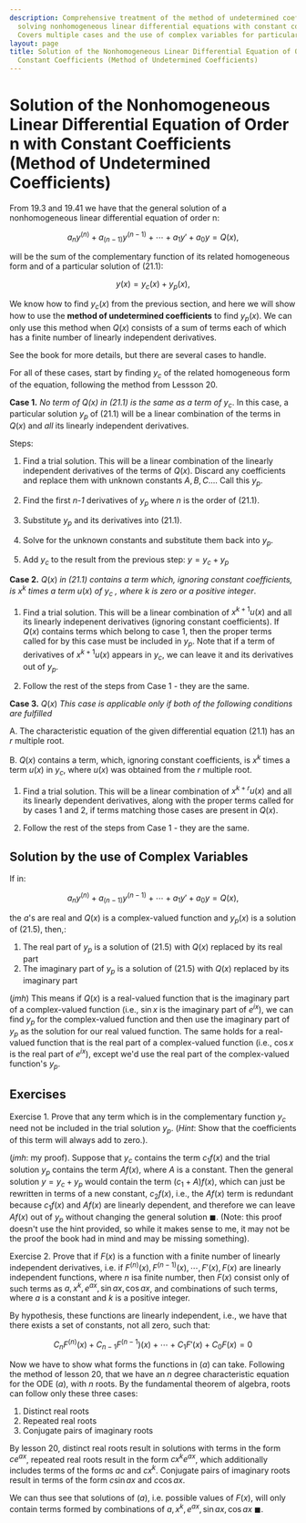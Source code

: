 ```yaml
---
description: Comprehensive treatment of the method of undetermined coefficients for
  solving nonhomogeneous linear differential equations with constant coefficients.
  Covers multiple cases and the use of complex variables for particular solutions.
layout: page
title: Solution of the Nonhomogeneous Linear Differential Equation of Order n with
  Constant Coefficients (Method of Undetermined Coefficients)
---
```


# Solution of the Nonhomogeneous Linear Differential Equation of Order n with Constant Coefficients (Method of Undetermined Coefficients)


From 19.3 and 19.41 we have that the general solution of a nonhomogeneous linear differential equation of order n:

$$ \tag{21.1} a_ny^{(n)} + a_{(n-1)}y^{(n-1)} + \cdots + a_1y' + a_0y = Q(x), $$

will be the sum of the complementary function of its related homogeneous form and of a particular solution of $(21.1)$:

$$ \tag{21.11} y(x) = y_c(x) + y_p(x), $$

We know how to find $y_c(x)$ from the previous section, and here we will show how to use the **method of undetermined coefficients** to find $y_p(x)$. We can only use this method when $Q(x)$ consists of a sum of terms each of which has a finite number of linearly independent derivatives.

See the book for more details, but there are several cases to handle.


For all of these cases, start by finding $y_c$ of the related homogeneous form of the equation, following the method from Lessson 20.

**Case 1.**  *No term of Q(x) in (21.1) is the same as a term of* $y_c$. In this case, a particular solution $y_p$ of (21.1) will be a linear combination of the terms in $Q(x)$ and *all* its linearly independent derivatives.

Steps:

1. Find a trial solution. This will be a linear combination of the linearly independent derivatives of the terms of $Q(x)$. Discard any coefficients and replace them with unknown constants $A, B, C...$. Call this $y_p$.

2. Find the first *n-1* derivatives of $y_p$ where $n$ is the order of $(21.1)$.

3. Substitute $y_p$ and its derivatives into $(21.1)$.

4. Solve for the unknown constants and substitute them back into $y_p$.

5. Add $y_c$ to the result from the previous step: $y = y_c + y_p$

**Case 2.** $Q(x)$ *in (21.1) contains a term which, ignoring constant coefficients, is* $x^k$ *times a term* $u(x)$ *of* $y_c$ *, where* $k$ *is zero or a positive integer*.

1. Find a trial solution. This will be a linear combination of $x^{k+1}u(x)$ and all its linearly indepenent derivatives (ignoring constant coefficients). If $Q(x)$ contains terms which belong to case 1, then the proper terms called for by this case must be included in $y_p$. Note that if a term of derivatives of $x^{k+1}u(x)$ appears in $y_c$, we can leave it and its derivatives out of $y_p$.

2. Follow the rest of the steps from Case 1 - they are the same.

**Case 3.** $Q(x)$ *This case is applicable only if both of the following conditions are fulfilled*

A. The characteristic equation of the given differential equation $(21.1)$ has an $r$ multiple root.

B. $Q(x)$ contains a term, which, ignoring constant coefficients, is $x^k$ times a term $u(x)$ in $y_c$, where $u(x)$ was obtained from the $r$ multiple root.

1. Find a trial solution. This will be a linear combination of $x^{k+r}u(x)$ and all its linearly dependent derivatives, along with the proper terms called for by cases 1 and 2, if terms matching those cases are present in $Q(x)$.

2. Follow the rest of the steps from Case 1 - they are the same.

## Solution by the use of Complex Variables

If in:

$$ \tag{21.5} a_ny^{(n)} + a_{(n-1)}y^{(n-1)} + \cdots + a_1y' + a_0y = Q(x), $$

the $a$'s are real and $Q(x)$ is a complex-valued function and $y_p(x)$ is a solution of $(21.5)$, then,:

1. The real part of $y_p$ is a solution of $(21.5)$ with $Q(x)$ replaced by its real part
2. The imaginary part of $y_p$ is a solution of $(21.5)$ with $Q(x)$ replaced by its imaginary part

(*jmh*) This means if $Q(x)$ is a real-valued function that is the imaginary part of a complex-valued function (i.e., $\sin{x}$ is the imaginary part of $e^{ix}$), we can find $y_p$ for the complex-valued function and then use the imaginary part of $y_p$ as the solution for our real valued function. The same holds for a real-valued function that is the real part of a complex-valued function (i.e., $\cos{x}$ is the real part of $e^{ix}$), except we'd use the real part of the complex-valued function's $y_p$.

## Exercises

Exercise 1. Prove that any term which is in the complementary function $y_c$ need not be included in the trial solution $y_p$. (*Hint*: Show that the coefficients of this term will always add to zero.).

(*jmh*: my proof). Suppose that $y_c$ contains the term $c_1f(x)$ and the trial solution $y_p$ contains the term $Af(x)$, where $A$ is a constant. Then the general solution $y = y_c + y_p$ would contain the term $(c_1 + A)f(x)$, which can just be rewritten in terms of a new constant, $c_2f(x)$, i.e., the $Af(x)$ term is redundant because $c_1f(x)$ and $Af(x)$ are linearly dependent, and therefore we can leave $Af(x)$ out of $y_p$ without changing the general solution $\blacksquare$. (Note: this proof doesn't use the hint provided, so while it makes sense to me, it may not be the proof the book had in mind and may be missing something).

Exercise 2. Prove that if $F(x)$ is a function with a finite number of linearly independent derivatives, i.e. if $F^{(n)}(x),F^{(n-1)}(x),\cdots,F'(x),F(x)$ are linearly independent functions, where $n$ isa finite number, then $F(x)$ consist only of such terms as $a, x^k, e^{ax}, \sin{ax}, \cos{ax}$, and combinations of such terms, where $a$ is a constant and $k$ is a positive integer.

By hypothesis, these functions are linearly independent, i.e., we have that there exists a set of constants, not all zero, such that:

$$ \tag{a} C_nF^{(n)}(x) + C_{n-1}F^{(n-1})(x) + \cdots + C_1 F'(x) + C_0 F(x) = 0 $$

Now we have to show what forms the functions in $(a)$ can take. Following the method of lesson 20, that we have an $n$ degree characteristic equation for the ODE $(a)$, with $n$ roots. By the fundamental theorem of algebra, roots can follow only these three cases:

1. Distinct real roots
2. Repeated real roots
3. Conjugate pairs of imaginary roots

By lesson 20, distinct real roots result in solutions with terms in the form $ce^{ax}$, repeated real roots result in the form $cx^ke^{ax}$, which additionally includes terms of the forms $ac$ and $cx^k$. Conjugate pairs of imaginary roots result in terms of the form $c\sin{ax}$ and $c\cos{ax}$.

We can thus see that solutions of $(a)$, i.e. possible values of $F(x)$, will only contain terms formed by combinations of $a, x^k, e^{ax}, \sin{ax}, \cos{ax}$ $\blacksquare$.